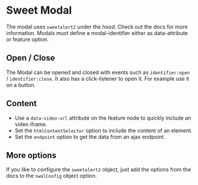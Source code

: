 # Sweet Modal

The modal uses `sweetalert2` under the hood. Check out the docs for more information.
Modals must define a modal-identifier either as data-attribute or feature option.

## Open / Close
The Modal can be opened and closed with events such as `identifier:open` / `identifier:close`. It also has a click-listener to open it. For example use it on a button.

## Content

- Use a `data-video-url` attribute on the feature node to quickly include an video iframe.
- Set the `htmlContentSelector` option to include the content of an element.
- Set the `endpoint` option to get the data from an ajax endpoint.

## More options

If you like to configure the `sweetalert2` object, just add the options from the docs to the `swalConfig` object option.
